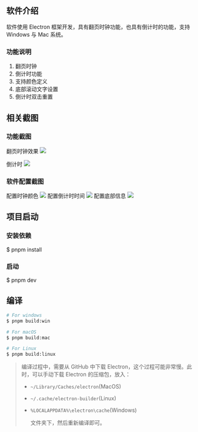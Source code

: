 ## 软件介绍

软件使用 Electron 框架开发，具有翻页时钟功能，也具有倒计时的功能，支持 Windows 与 Mac 系统。

### 功能说明

1. 翻页时钟
2. 倒计时功能
3. 支持颜色定义
4. 底部滚动文字设置
5. 倒计时双击重置

## 相关截图

### 功能截图

翻页时钟效果
![](https://qiniu.wei-jia.top/%E6%9C%AA%E5%91%BD%E5%90%8D.gif)

倒计时
![](https://qiniu.wei-jia.top/35732096.png)

### 软件配置截图

配置时钟颜色
![](https://qiniu.wei-jia.top/981716581.png)
配置倒计时时间
![](https://qiniu.wei-jia.top/1610060412.png)
配置底部信息
![](https://qiniu.wei-jia.top/1481954651.png)

## 项目启动

### 安装依赖

$ pnpm install

### 启动

$ pnpm dev

## 编译

```bash
# For windows
$ pnpm build:win

# For macOS
$ pnpm build:mac

# For Linux
$ pnpm build:linux
```

> 编译过程中，需要从 GitHub 中下载 Electron，这个过程可能非常慢。此时，可以手动下载 Electron 的压缩包，放入：
>
> - `~/Library/Caches/electron`(MacOS)
> - `~/.cache/electron-builder`(Linux)
> - `%LOCALAPPDATA%\electron\cache`(Windows)
>
>   文件夹下，然后重新编译即可。

